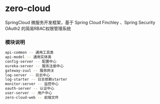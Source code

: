 # zero-cloud
SpringCloud 微服务开发框架，基于 Spring Cloud Finchley 、Spring Security OAuth2 的简易RBAC权限管理系统
### 模块说明
```bash
api-common -- 通用工具类
api-model -- 通用实体类
config-server -- 配置中心
eureka-server -- 服务注册中心
gateway-zuul -- 服务网关
log-server -- 日志中心
log-starter -- 日志依赖starter
monitor-server -- 监控中心
oauth-server -- 认证中心
user-server -- 用户中心
zero-cloud-web -- 前端文件
```
